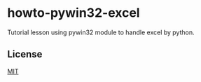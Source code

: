 # howto-pywin32-excel
Tutorial lesson using pywin32 module to handle excel by python.

## License
[MIT](LICENSE)

